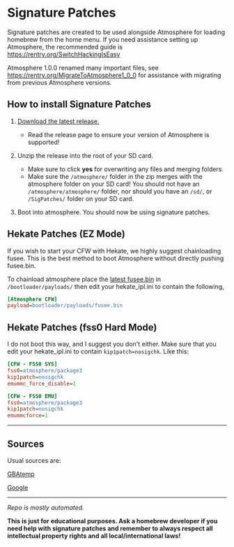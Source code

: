 # Signature Patches
Signature patches are created to be used alongside Atmosphere for loading homebrew from the home menu. If you need assistance setting up Atmosphere, the recommended guide is https://rentry.org/SwitchHackingIsEasy

Atmosphere 1.0.0 renamed many important files, see https://rentry.org/MigrateToAtmosphere1_0_0 for assistance with migrating from previous Atmosphere versions. 

## How to install Signature Patches

1. [Download the latest release.](https://github.com/ITotalJustice/patches/releases/latest)
    * Read the release page to ensure your version of Atmosphere is supported!

2. Unzip the release into the root of your SD card. 
    * Make sure to click **yes** for overwriting any files and merging folders.
    * Make sure the `/atmosphere/` folder in the zip merges with the atmosphere folder on your SD card! You should not have an `/atmosphere/atmosphere/` folder, nor should you have an `/sd/`, or `/SigPatches/` folder on your SD card. 

3. Boot into atmosphere. You should now be using signature patches.


## Hekate Patches (EZ Mode)

If you wish to start your CFW with Hekate, we highly suggest chainloading fusee. This is the best method to boot Atmosphere without directly pushing fusee.bin.

To chainload atmosphere place the [latest fusee.bin](https://github.com/Atmosphere-NX/Atmosphere/releases/latest/download/fusee.bin) in `/bootloader/payloads/` then edit your hekate_ipl.ini to contain the following,
```ini
[Atmosphere CFW]
payload=bootloader/payloads/fusee.bin
```


## Hekate Patches (fss0 Hard Mode)

I do not boot this way, and I suggest you don't either. Make sure that you edit your hekate_ipl.ini to contain `kip1patch=nosigchk`. Like this:

```ini
[CFW - FSS0 SYS]
fss0=atmosphere/package3
kip1patch=nosigchk
emummc_force_disable=1

[CFW - FSS0 EMU]
fss0=atmosphere/package3
kip1patch=nosigchk
emummcforce=1
```



----

## Sources

Usual sources are:

[GBAtemp](https://gbatemp.net)

[Google](https://google.com)

----
*Repo is mostly automated.*

**This is just for educational purposes. Ask a homebrew developer if you need help with signature patches and remember to always respect all intellectual property rights and all local/international laws!**
